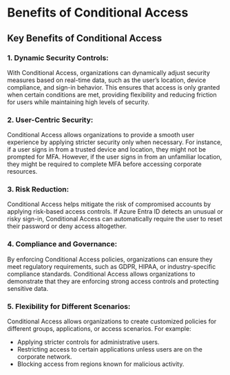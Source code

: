 # Benefits of Conditional Access

## **Key Benefits of Conditional Access**

### **1. Dynamic Security Controls:**

With Conditional Access, organizations can dynamically adjust security measures based on real-time data, such as the user’s location, device compliance, and sign-in behavior. This ensures that access is only granted when certain conditions are met, providing flexibility and reducing friction for users while maintaining high levels of security.

### **2. User-Centric Security:**

Conditional Access allows organizations to provide a smooth user experience by applying stricter security only when necessary. For instance, if a user signs in from a trusted device and location, they might not be prompted for MFA. However, if the user signs in from an unfamiliar location, they might be required to complete MFA before accessing corporate resources.

### **3. Risk Reduction:**

Conditional Access helps mitigate the risk of compromised accounts by applying risk-based access controls. If Azure Entra ID detects an unusual or risky sign-in, Conditional Access can automatically require the user to reset their password or deny access altogether.

### **4. Compliance and Governance:**

By enforcing Conditional Access policies, organizations can ensure they meet regulatory requirements, such as GDPR, HIPAA, or industry-specific compliance standards. Conditional Access allows organizations to demonstrate that they are enforcing strong access controls and protecting sensitive data.

### **5. Flexibility for Different Scenarios:**

Conditional Access allows organizations to create customized policies for different groups, applications, or access scenarios. For example:

* Applying stricter controls for administrative users.
* Restricting access to certain applications unless users are on the corporate network.
* Blocking access from regions known for malicious activity.
